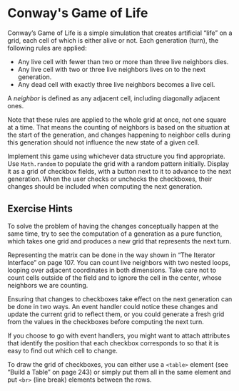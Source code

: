 # Conway's Game of Life

Conway’s Game of Life is a simple simulation that creates artificial “life” on
a grid, each cell of which is either alive or not. Each generation (turn), the
following rules are applied:

- Any live cell with fewer than two or more than three live neighbors dies.
- Any live cell with two or three live neighbors lives on to the next
  generation.
- Any dead cell with exactly three live neighbors becomes a live cell.

A _neighbor_ is defined as any adjacent cell, including diagonally adjacent ones.

Note that these rules are applied to the whole grid at once, not one
square at a time. That means the counting of neighbors is based on the
situation at the start of the generation, and changes happening to neighbor cells during this generation should not influence the new state of a
given cell.

Implement this game using whichever data structure you find appropriate. Use `Math.random` to populate the grid with a random pattern initially.
Display it as a grid of checkbox fields, with a button next to it to advance to
the next generation. When the user checks or unchecks the checkboxes,
their changes should be included when computing the next generation.

## Exercise Hints

To solve the problem of having the changes conceptually happen at the
same time, try to see the computation of a generation as a pure function,
which takes one grid and produces a new grid that represents the next turn.

Representing the matrix can be done in the way shown in “The Iterator Interface” on page 107. You can count live neighbors with two nested
loops, looping over adjacent coordinates in both dimensions. Take care not
to count cells outside of the field and to ignore the cell in the center, whose
neighbors we are counting.

Ensuring that changes to checkboxes take effect on the next generation
can be done in two ways. An event handler could notice these changes and
update the current grid to reflect them, or you could generate a fresh grid
from the values in the checkboxes before computing the next turn.

If you choose to go with event handlers, you might want to attach
attributes that identify the position that each checkbox corresponds to so
that it is easy to find out which cell to change.

To draw the grid of checkboxes, you can either use a `<table>` element
(see “Build a Table” on page 243) or simply put them all in the same element and put `<br>` (line break) elements between the rows.
